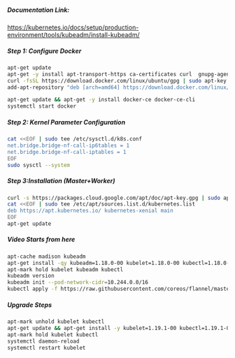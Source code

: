 ##### Documentation Link:

https://kubernetes.io/docs/setup/production-environment/tools/kubeadm/install-kubeadm/

##### Step 1: Configure Docker
```sh
apt-get update
apt-get -y install apt-transport-https ca-certificates curl  gnupg-agent software-properties-common
curl -fsSL https://download.docker.com/linux/ubuntu/gpg | sudo apt-key add -
add-apt-repository "deb [arch=amd64] https://download.docker.com/linux/ubuntu $(lsb_release -cs) stable"

apt-get update && apt-get -y install docker-ce docker-ce-cli
systemctl start docker
```

##### Step 2: Kernel Parameter Configuration
```sh
cat <<EOF | sudo tee /etc/sysctl.d/k8s.conf
net.bridge.bridge-nf-call-ip6tables = 1
net.bridge.bridge-nf-call-iptables = 1
EOF
sudo sysctl --system
```

##### Step 3:Installation (Master+Worker)
```sh
curl -s https://packages.cloud.google.com/apt/doc/apt-key.gpg | sudo apt-key add -
cat <<EOF | sudo tee /etc/apt/sources.list.d/kubernetes.list
deb https://apt.kubernetes.io/ kubernetes-xenial main
EOF
apt-get update
```

##### Video Starts from here
```sh
apt-cache madison kubeadm
apt-get install -qy kubeadm=1.18.0-00 kubelet=1.18.0-00 kubectl=1.18.0-00
apt-mark hold kubelet kubeadm kubectl
kubeadm version
kubeadm init --pod-network-cidr=10.244.0.0/16
kubectl apply -f https://raw.githubusercontent.com/coreos/flannel/master/Documentation/kube-flannel.yml
```

##### Upgrade Steps

```sh
apt-mark unhold kubelet kubectl
apt-get update && apt-get install -y kubelet=1.19.1-00 kubectl=1.19.1-00
apt-mark hold kubelet kubectl
systemctl daemon-reload
systemctl restart kubelet
```
